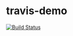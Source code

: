 # travis-demo

[![Build Status](https://travis-ci.com/kamilbakierzynski/travis-demo.svg?token=SzhTbyrppHK6Bx4n8TMq&branch=main)](https://travis-ci.com/kamilbakierzynski/travis-demo)
